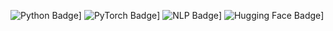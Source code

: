 ![Python Badge](https://img.shields.io/badge/Python-3776AB?style=for-the-badge&logo=python&logoColor=white)]
![PyTorch Badge](https://img.shields.io/badge/PyTorch-EE4C2C?style=for-the-badge&logo=pytorch&logoColor=white)]
![NLP Badge](https://img.shields.io/badge/NLP-4B0082?style=for-the-badge&logo=natural-language-processing&logoColor=white)]
![Hugging Face Badge](https://img.shields.io/badge/Hugging_Face-0074d9?style=for-the-badge&logo=huggingface&logoColor=white)]

<!--
**kkyo9753/kkyo9753** is a ✨ _special_ ✨ repository because its `README.md` (this file) appears on your GitHub profile.

Here are some ideas to get you started:

- 🔭 I’m currently working on ...
- 🌱 I’m currently learning ...
- 👯 I’m looking to collaborate on ...
- 🤔 I’m looking for help with ...
- 💬 Ask me about ...
- 📫 How to reach me: ...
- 😄 Pronouns: ...
- ⚡ Fun fact: ...
-->
